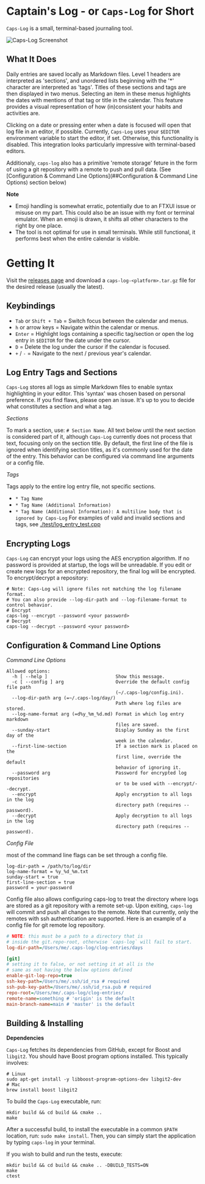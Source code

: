# Captain's Log - or `Caps-Log` for Short

`Caps-Log` is a small, terminal-based journaling tool.

![Caps-Log Screenshot](./caps-log.gif)

## What It Does

Daily entries are saved locally as Markdown files. Level 1 headers are
interpreted as 'sections', and unordered lists beginning with the '*' character
are interpreted as 'tags'. Titles of these sections and tags are then displayed
in two menus. Selecting an item in these menus highlights the dates with
mentions of that tag or title in the calendar. This feature provides a visual
representation of how (in)consistent your habits and activities are.

Clicking on a date or pressing enter when a date is focused will open that log
file in an editor, if possible. Currently, `Caps-Log` uses your `$EDITOR`
environment variable to start the editor, if set. Otherwise, this functionality
is disabled. This integration looks particularly impressive with terminal-based
editors.

Additionaly, `caps-log` also has a primitive 'remote storage' feture in the form
of using a git repository with a remote to push and pull data. (See
[Configuration & Command Line Options](##Configuration & Command Line Options)
section below)

**Note**

- Emoji handling is somewhat erratic, potentially due to an FTXUI issue or
  misuse on my part. This could also be an issue with my font or terminal
  emulator. When an emoji is drawn, it shifts all other characters to the right
  by one place.
- The tool is not optimal for use in small terminals. While still functional, it
  performs best when the entire calendar is visible.

# Getting It

Visit the [releases page](https://github.com/nikoladucak/caps-log/releases) and
download a `caps-log-<platform>.tar.gz` file for the desired release (usually
the latest).

## Keybindings

- `Tab` or `Shift + Tab` = Switch focus between the calendar and menus.
- `h` or arrow keys = Navigate within the calendar or menus.
- `Enter` = Highlight logs containing a specific tag/section or open the log
  entry in `$EDITOR` for the date under the cursor.
- `D` = Delete the log under the cursor if the calendar is focused.
- `+` / `-` = Navigate to the next / previous year's calendar.

## Log Entry Tags and Sections

`Caps-Log` stores all logs as simple Markdown files to enable syntax
highlighting in your editor. This 'syntax' was chosen based on personal
preference. If you find flaws, please open an issue. It's up to you to decide
what constitutes a section and what a tag.

_Sections_

To mark a section, use: `# Section Name`. All text below until the next section
is considered part of it, although `Caps-Log` currently does not process that
text, focusing only on the section title. By default, the first line of the file
is ignored when identifying section titles, as it's commonly used for the date
of the entry. This behavior can be configured via command line arguments or a
config file.

_Tags_

Tags apply to the entire log entry file, not specific sections.

- `* Tag Name`
- `* Tag Name (Additional Information)`
- `* Tag Name (Additional Information): A multiline body that is ignored by Caps-Log`
  For examples of valid and invalid sections and tags, see
  [./test/log_entry_test.cpp](./test/log_entry_test.cpp)

## Encrypting Logs

`Caps-Log` can encrypt your logs using the AES encryption algorithm. If no
password is provided at startup, the logs will be unreadable. If you edit or
create new logs for an encrypted repository, the final log will be encrypted. To
encrypt/decrypt a repository:

```
# Note: Caps-Log will ignore files not matching the log filename format.
# You can also provide --log-dir-path and --log-filename-format to control behavior.
# Encrypt
caps-log --encrypt --password <your password>
# Decrypt
caps-log --decrypt --password <your password>
```

## Configuration & Command Line Options

_Command Line Options_

```
Allowed options:
  -h [ --help ]                         Show this message.
  -c [ --config ] arg                   Override the default config file path
                                        (~/.caps-log/config.ini).
  --log-dir-path arg (=~/.caps-log/day/)
                                        Path where log files are stored.
  --log-name-format arg (=d%y_%m_%d.md) Format in which log entry markdown
                                        files are saved.
  --sunday-start                        Display Sunday as the first day of the
                                        week in the calendar.
  --first-line-section                  If a section mark is placed on the
                                        first line, override the default
                                        behavior of ignoring it.
  --password arg                        Password for encrypted log repositories
                                        or to be used with --encrypt/--decrypt.
  --encrypt                             Apply encryption to all logs in the log
                                        directory path (requires --password).
  --decrypt                             Apply decryption to all logs in the log
                                        directory path (requires --password).
```

_Config File_

most of the command line flags can be set through a config file.

```
log-dir-path = /path/to/log/dir
log-name-format = %y_%d_%m.txt
sunday-start = true
first-line-section = true
password = your-password
```

Config file also allows configuring caps-log to treat the directory where logs
are stored as a git repository with a remote set-up. Upon exiting, `caps-log`
will commit and push all changes to the remote. Note that currently, only the
remotes with ssh authentication are supported. Here is an example of a config
file for git remote log repository.

```ini
# NOTE: this must be a path to a directory that is 
# inside the git.repo-root, otherwise `caps-log` will fail to start.
log-dir-path=/Users/me/.caps-log/clog-entries/days

[git]
# setting it to false, or not setting it at all is the 
# same as not having the below options defined
enable-git-log-repo=true 
ssh-key-path=/Users/me/.ssh/id_rsa # required
ssh-pub-key-path=/Users/me/.ssh/id_rsa.pub # required
repo-root=/Users/me/.caps-log/clog-entries/
remote-name=something # 'origin' is the default
main-branch-name=main # 'master' is the default
```

## Building & Installing

**Dependencies**

`Caps-Log` fetches its dependencies from GitHub, except for Boost and `libgit2`.
You should have Boost program options installed. This typically involves:

```shell
# Linux
sudo apt-get install -y libboost-program-options-dev libgit2-dev
# Mac
brew install boost libgit2
```

To build the `Caps-Log` executable, run:

```shell
mkdir build && cd build && cmake ..
make
```

After a successful build, to install the executable in a common `$PATH`
location, run: `sudo make install`. Then, you can simply start the application
by typing `caps-log` in your terminal.

If you wish to build and run the tests, execute:

```shell
mkdir build && cd build && cmake .. -DBUILD_TESTS=ON
make 
ctest
```
